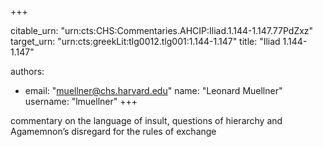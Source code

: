 +++


citable_urn: "urn:cts:CHS:Commentaries.AHCIP:Iliad.1.144-1.147.77PdZxz"
target_urn: "urn:cts:greekLit:tlg0012.tlg001:1.144-1.147"
title: "Iliad 1.144-1.147"

authors:
- email: "muellner@chs.harvard.edu"
  name: "Leonard Muellner"
  username: "lmuellner"
+++

<p>commentary on the language of insult, questions of hierarchy and Agamemnon’s disregard for the rules of exchange</p>